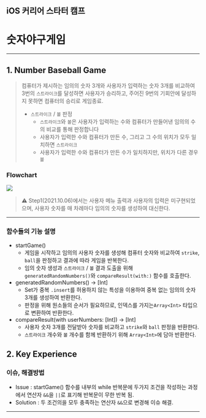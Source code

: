 ## iOS 커리어 스타터 캠프

# 숫자야구게임
---

## 1. Number Baseball Game
> 컴퓨터가 제시하는 임의의 숫자 3개와 사용자가 입력하는 숫자 3개를 비교하여 3번의 `스트라이크`를 달성하면 사용자가 승리하고, 주어진 9번의 기회안에 달성하지 못하면 컴퓨터의 승리로 게임종료.
> 
> * `스트라이크` / `볼` 판정
>   * `스트라이크`와 `볼`은 사용자가 입력하는 수와 컴퓨터가 만들어낸 임의의 수의 비교를 통해 판정합니다
>   * 사용자가 입력한 수와 컴퓨터가 만든 수, 그리고 그 수의 위치가 모두 일치하면 `스트라이크`
>   * 사용자가 입력한 수와 컴퓨터가 만든 수가 일치하지만, 위치가 다른 경우 `볼`
### Flowchart
![](https://i.imgur.com/5LpzMBw.png)

 
> :warning: Step1(2021.10.06)에서는 사용자 메뉴 출력과 사용자의 입력은 미구현되었으며, 사용자 숫자를 매 차례마다 임의의 숫자를 생성하여 대신한다. 

---
### 함수들의 기능 설명
- startGame()
    - 게임을 시작하고 임의의 사용자 숫자를 생성해 컴퓨터 숫자와 비교하여 `strike`, `ball`을 판정하고 결과에 따라 게임을 반복한다.
    - 임의 숫자 생성과 `스트라이크` / `볼` 결과 도출을 위해 `generatedRandomNumbers()`와 `compareResult(with:)` 함수를 호출한다.
- generatedRandomNumbers() -> [Int]
    - Set가 중복 `.insert`를 허용하지 않는 특성을 이용하여 중복 없는 임의의 숫자 3개를 생성하여 반환한다.
    - 판정을 위해 원소들의 순서가 필요하므로, 인덱스를 가지는`Array<Int>` 타입으로 변환하여 반환한다.
- compareResult(with userNumbers: [Int]) -> [Int]
    - 사용자 숫자 3개를 전달받아 숫자를 비교하고 `strike`와 `ball` 판정을 반환한다.
    - `스트라이크` 개수와 `볼` 개수를 함께 반환하기 위해 `Array<Int>`에 담아 반환한다.


## 2. Key Experience
### 이슈, 해결방법
- Issue : startGame() 함수를 내부의 while 반복문에 두가지 조건을 작성하는 과정에서 연산자 `&&`을 `||`로 표기해 반복문이 무한 반복 됨.
- Solution : 두 조건의을 모두 충족하는 연산자 `&&`으로 변경해 이슈 해결.




------------
